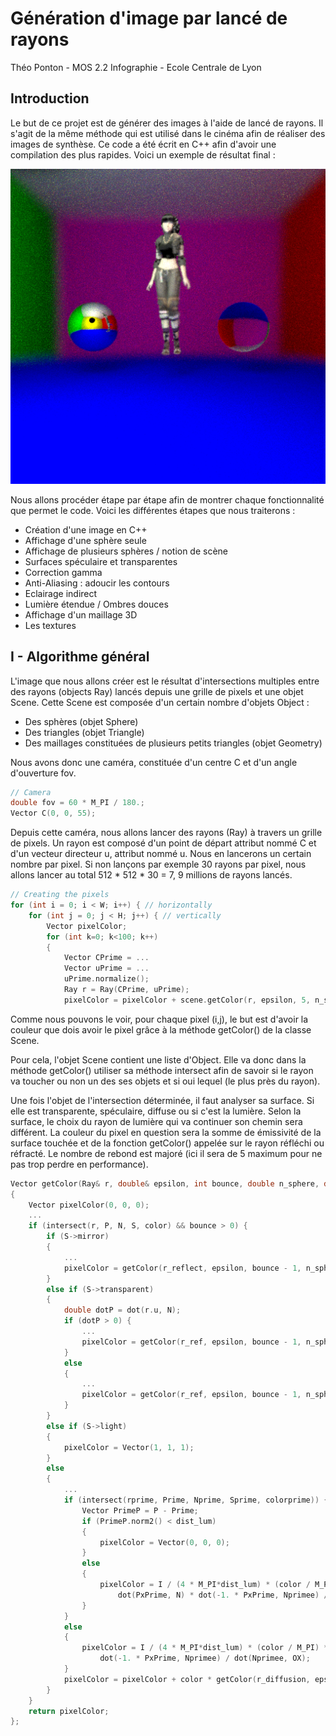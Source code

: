 # Génération d'image par lancé de rayons

Théo Ponton - MOS 2.2 Infographie - Ecole Centrale de Lyon

## Introduction

Le but de ce projet est de générer des images à l'aide de lancé de rayons. Il s'agit de la même méthode qui est utilisé dans le cinéma afin de réaliser des images de synthèse. Ce code a été écrit en C++ afin d'avoir une compilation des plus rapides. Voici un exemple de résultat final : 

![100R_avant_transfo_geom](Release\100R_avant_transfo_geom.png)

Nous allons procéder étape par étape afin de montrer chaque fonctionnalité que permet le code. Voici les différentes étapes que nous traiterons :

- Création d'une image en C++ 
- Affichage d'une sphère seule
- Affichage de plusieurs sphères / notion de scène
- Surfaces spéculaire et transparentes
- Correction gamma
- Anti-Aliasing : adoucir les contours
- Eclairage indirect
- Lumière étendue / Ombres douces
- Affichage d'un maillage 3D 
- Les textures



## I - Algorithme général

L'image que nous allons créer est le résultat d'intersections multiples entre des rayons (objects Ray) lancés depuis une grille de pixels et une objet Scene. Cette Scene est composée d'un certain nombre d'objets Object :

- Des sphères (objet Sphere)
- Des triangles (objet Triangle)
- Des maillages constituées de plusieurs petits triangles (objet Geometry)

Nous avons donc une caméra, constituée d'un centre C et d'un angle d'ouverture fov.

```cpp
// Camera
double fov = 60 * M_PI / 180.;
Vector C(0, 0, 55);
```

Depuis cette caméra, nous allons lancer des rayons (Ray) à travers un grille de pixels. Un rayon est composé d'un point de départ attribut nommé C et d'un vecteur directeur u, attribut nommé u. Nous en lancerons un certain nombre par pixel. Si non lançons par exemple 30 rayons par pixel, nous allons lancer au total 512 * 512 * 30 = 7, 9 millions de rayons lancés.

```cpp
// Creating the pixels
for (int i = 0; i < W; i++) { // horizontally
    for (int j = 0; j < H; j++) { // vertically
        Vector pixelColor;
        for (int k=0; k<100; k++)
        {
            Vector CPrime = ...
            Vector uPrime = ...
            uPrime.normalize();
            Ray r = Ray(CPrime, uPrime);
            pixelColor = pixelColor + scene.getColor(r, epsilon, 5, n_sphere, n_air);
```

Comme nous pouvons le voir, pour chaque pixel (i,j), le but est d'avoir la couleur que dois avoir le pixel grâce à la méthode getColor() de la classe Scene. 

Pour cela, l'objet Scene contient une liste d'Object. Elle va donc dans la méthode getColor() utiliser sa méthode intersect afin de savoir si le rayon va toucher ou non un des ses objets et si oui lequel (le plus près du rayon). 

Une fois l'objet de l'intersection déterminée, il faut analyser sa surface. Si elle est transparente, spéculaire, diffuse ou si c'est la lumière. Selon la surface, le choix du rayon de lumière qui va continuer son chemin sera différent. La couleur du pixel en question sera la somme de émissivité de la surface touchée et de la fonction getColor() appelée sur le rayon réfléchi ou réfracté. Le nombre de rebond est majoré (ici il sera de 5 maximum pour ne pas trop perdre en performance).

```cpp
Vector getColor(Ray& r, double& epsilon, int bounce, double n_sphere, double n_air)
{
    Vector pixelColor(0, 0, 0);
    ...
    if (intersect(r, P, N, S, color) && bounce > 0) {
        if (S->mirror)
        {
            ...
            pixelColor = getColor(r_reflect, epsilon, bounce - 1, n_sphere, n_air);
        }
        else if (S->transparent)
        {
            double dotP = dot(r.u, N);
            if (dotP > 0) {
                ...
                pixelColor = getColor(r_ref, epsilon, bounce - 1, n_sphere, n_air);
            }
            else 
            {
                ...
                pixelColor = getColor(r_ref, epsilon, bounce - 1, n_sphere, n_air);
            }
        }
        else if (S->light)
        {
            pixelColor = Vector(1, 1, 1);
        }
        else
        {
			...
            if (intersect(rprime, Prime, Nprime, Sprime, colorprime)) { 
                Vector PrimeP = P - Prime;
                if (PrimeP.norm2() < dist_lum)
                {
                    pixelColor = Vector(0, 0, 0);
                }
                else
                {
                    pixelColor = I / (4 * M_PI*dist_lum) * (color / M_PI) * 
                        dot(PxPrime, N) * dot(-1. * PxPrime, Nprimee) / dot(Nprimee, OX);
                }
            }
            else
            {
                pixelColor = I / (4 * M_PI*dist_lum) * (color / M_PI) * dot(PxPrime, N) * 
                    dot(-1. * PxPrime, Nprimee) / dot(Nprimee, OX);
            }
            pixelColor = pixelColor + color * getColor(r_diffusion, epsilon, bounce, n_sphere, n_air);
        }
    }
    return pixelColor;
};
```

